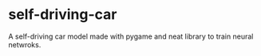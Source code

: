 # self-driving-car
A self-driving car model made with pygame and neat library to train neural netwroks.
